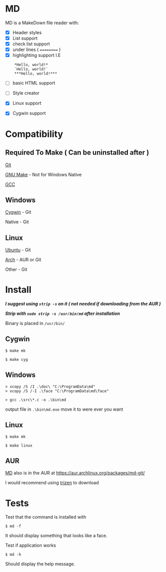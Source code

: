 # MD 

MD is a MakeDown file reader with:
- [x] Header styles
- [x] List support
- [x] check list support
- [x] under lines ( `========` )
- [x] highlighting support I.E
```
	*Hello, world!*
	`Hello, world!`
	***Hello, world!***
```
- [ ] basic HTML support

- [ ] Style creator

- [x] Linux support
- [x] Cygwin support


# Compatibility

## Required To Make ( Can be uninstalled after )

[Git](https://git-scm.com/)

[GNU Make](https://www.gnu.org/software/make/) - Not for Windows Native

[GCC](https://gcc.gnu.org/)

## Windows

[Cygwin](https://www.cygwin.com/) - Git

Native - Git

## Linux

[Ubuntu](https://ubuntu.com/) - Git

[Arch](https://archlinux.org/) - AUR or Git

Other - Git


# Install

***I suggest using `strip -s` on it ( not needed if downloading from the AUR )***

***Strip with `sudo strip -s /usr/bin/md` after installation***

Binary is placed in `/usr/bin/`

## Cygwin
```
$ make mk

$ make cyg
```

## Windows

```
> xcopy /S /I .\doc\ "C:\ProgramData\md"
> xcopy /S /-I .\face "C:\ProgramData\md\face"

> gcc .\src\*.c -o .\bin\md
```

output file in `.\bin\md.exe` move it to were ever you want

## Linux
```
$ make mk

$ make linux
```

## AUR

[MD](https://aur.archlinux.org/packages/md-git/) also is in the AUR at https://aur.archlinux.org/packages/md-git/

I would recommend using [trizen](https://github.com/trizen/trizen) to download

# Tests

Test that the command is installed with

```
$ md -f
```

It should display something that looks like a face.


Test if application works

```
$ md -h
```

Should display the help message.
